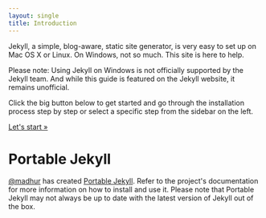 ```yaml
---
layout: single
title: Introduction
---
```


Jekyll, a simple, blog-aware, static site generator, is very easy to set up on Mac OS X or Linux. On Windows, not so much. This site is here to help.

Please note: Using Jekyll on Windows is not officially supported by the Jekyll team. And while this guide is featured on the Jekyll website, it remains unofficial.

Click the big button below to get started and go through the installation process step by step or select a specific step from the sidebar on the left.

<div class="pagination">
    <a class="pagination-item full" href="{{site.baseurl }}1-ruby-and-devkit.html">Let's start &raquo;</a>
    <span></span>
</div>

# Portable Jekyll
[@madhur](https://github.com/madhur) has created [Portable Jekyll](https://github.com/madhur/PortableJekyll). Refer to the project's documentation for more information on how to install and use it. Please note that Portable Jekyll may not always be up to date with the latest version of Jekyll out of the box.